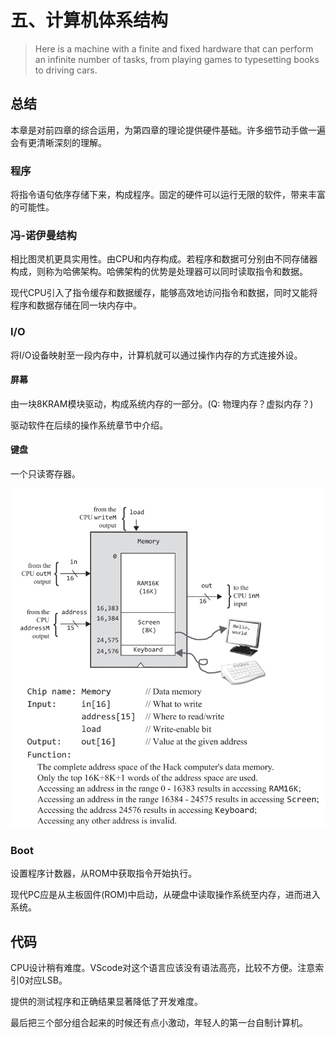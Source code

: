 # 五、计算机体系结构

> Here is a machine with a finite
> and fixed hardware that can perform an infinite number of tasks, from
> playing games to typesetting books to driving cars.

## 总结

本章是对前四章的综合运用，为第四章的理论提供硬件基础。许多细节动手做一遍会有更清晰深刻的理解。

### 程序

将指令语句依序存储下来，构成程序。固定的硬件可以运行无限的软件，带来丰富的可能性。

### 冯-诺伊曼结构

相比图灵机更具实用性。由CPU和内存构成。若程序和数据可分别由不同存储器构成，则称为哈佛架构。哈佛架构的优势是处理器可以同时读取指令和数据。

现代CPU引入了指令缓存和数据缓存，能够高效地访问指令和数据，同时又能将程序和数据存储在同一块内存中。

### I/O

将I/O设备映射至一段内存中，计算机就可以通过操作内存的方式连接外设。

#### 屏幕

由一块8KRAM模块驱动，构成系统内存的一部分。(Q: 物理内存？虚拟内存？)

驱动软件在后续的操作系统章节中介绍。

#### 键盘

一个只读寄存器。

![Fig5.6](../images/Ch0501_address.png)

### Boot

设置程序计数器，从ROM中获取指令开始执行。

现代PC应是从主板固件(ROM)中启动，从硬盘中读取操作系统至内存，进而进入系统。

## 代码

CPU设计稍有难度。VScode对这个语言应该没有语法高亮，比较不方便。注意索引0对应LSB。

提供的测试程序和正确结果显著降低了开发难度。

最后把三个部分组合起来的时候还有点小激动，年轻人的第一台自制计算机。
